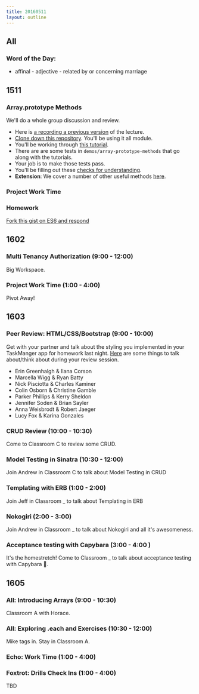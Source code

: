 ```yaml
---
title: 20160511
layout: outline
---
```

## All

### Word of the Day:

* affinal - adjective - related by or concerning marriage


## 1511

### Array.prototype Methods

We'll do a whole group discussion and review.

- Here is [a recording a previous version][video] of the lecture.
- [Clone down this repository][mdn]. You'll be using it all module.
- You'll be working through [this tutorial][apm].
- There are are some tests in `demos/array-prototype-methods` that go along with the tutorials.
- Your job is to make those tests pass.
- You'll be filling out these [checks for understanding][cfu].
- **Extension**: We cover a number of other useful methods [here][add].

[mdn]: https://github.com/mdn/advanced-js-fundamentals-ck
[apm]: https://github.com/mdn/advanced-js-fundamentals-ck/tree/gh-pages/tutorials/01-array-prototype-methods
[cfu]: https://gist.github.com/stevekinney/7acbc39dc6c77d3bafbf
[video]: https://vimeo.com/132966650
[add]: https://github.com/mdn/advanced-js-fundamentals-ck/blob/gh-pages/tutorials/01-array-prototype-methods/01-additional-methods.md


### Project Work Time



### Homework

[Fork this gist on ES6 and respond](https://gist.github.com/rrgayhart/8435729452a3e3ad8cd3)


## 1602

### Multi Tenancy Authorization (9:00 - 12:00)

Big Workspace.

### Project Work Time (1:00 - 4:00)

Pivot Away!


## 1603

### Peer Review: HTML/CSS/Bootstrap (9:00 - 10:00)

Get with your partner and talk about the styling you implemented in your TaskManger app for homework last night. [Here](https://gist.github.com/Carmer/52b20bbe29d89dfa3f00) are some things to talk about/think about during your review session.

* Erin Greenhalgh & Ilana Corson
* Marcella Wigg & Ryan Batty
* Nick Pisciotta & Charles Kaminer
* Colin Osborn & Christine Gamble
* Parker Phillips & Kerry Sheldon
* Jennifer Soden & Brian Sayler
* Anna Weisbrodt & Robert Jaeger
* Lucy Fox & Karina Gonzales

### CRUD Review (10:00 - 10:30)

Come to Classroom C to review some CRUD.

### Model Testing in Sinatra (10:30 - 12:00)

Join Andrew in Classroom C to talk about Model Testing in CRUD

### Templating with ERB (1:00 - 2:00)
Join Jeff in Classroom _ to talk about Templating in ERB

### Nokogiri (2:00 - 3:00)

Join Andrew in Classroom _ to talk about Nokogiri and all it's awesomeness.

### Acceptance testing with Capybara (3:00 - 4:00 )

It's the homestretch! Come to Classroom _ to talk about acceptance testing with Capybara 🐻.

## 1605

### All: Introducing Arrays (9:00 - 10:30)

Classroom A with Horace.

### All: Exploring .each and Exercises (10:30 - 12:00)

Mike tags in.  Stay in Classroom A.

### Echo: Work Time (1:00 - 4:00)

### Foxtrot: Drills Check Ins (1:00 - 4:00)

TBD
